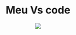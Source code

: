 <h1 align= 'center'>Meu Vs code</h1>
</p>
<p align = "center">
<img  src=https://dashboard.snapcraft.io/site_media/appmedia/2019/05/code_ozwVHSV.png >
<p>
